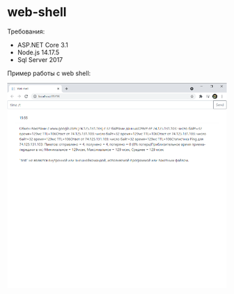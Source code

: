 # web-shell

Требования:
- ASP.NET Core 3.1
- Node.js 14.17.5
- Sql Server 2017

Пример работы с web shell:

![alt text](Doc/example.png "Пример")
